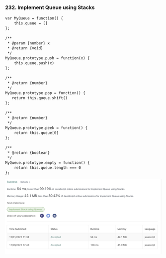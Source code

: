 ### 232. Implement Queue using Stacks


```
var MyQueue = function() {
    this.queue = []
};

/** 
 * @param {number} x
 * @return {void}
 */
MyQueue.prototype.push = function(x) {
    this.queue.push(x)
};

/**
 * @return {number}
 */
MyQueue.prototype.pop = function() {
   return this.queue.shift()
};

/**
 * @return {number}
 */
MyQueue.prototype.peek = function() {
    return this.queue[0]
};

/**
 * @return {boolean}
 */
MyQueue.prototype.empty = function() {
    return this.queue.length === 0
};
```


![Test](https://github.com/karmaKiller3352/leet-code-tasks/blob/main/assets/queue.png)